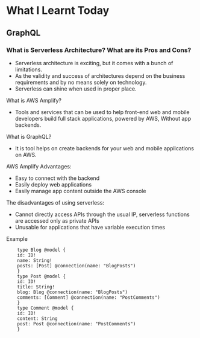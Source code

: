 # What I Learnt Today

## GraphQL

### What is Serverless Architecture? What are its Pros and Cons?

- Serverless architecture is exciting, but it comes with a bunch of limitations.
- As the validity and success of architectures depend on the business requirements and by no means solely on technology.
- Serverless can shine when used in proper place.

What is AWS Amplify?

  - Tools and services that can be used to help front-end web and mobile developers build full stack applications, powered by AWS, Without app backends.

What is GraphQL?

  - It is tool helps on create backends for your web and mobile applications on AWS. 

AWS Amplify Advantages:
  - Easy to connect with the backend
  - Easily deploy web applications
  - Easily manage app content outside the AWS console

The disadvantages of using serverless:
- Cannot directly access APIs through the usual IP, serverless functions are accessed only as private APIs
- Unusable for applications that have variable execution times

Example

        type Blog @model {
        id: ID!
        name: String!
        posts: [Post] @connection(name: "BlogPosts")
        }
        type Post @model {
        id: ID!
        title: String!
        blog: Blog @connection(name: "BlogPosts")
        comments: [Comment] @connection(name: "PostComments")
        }
        type Comment @model {
        id: ID!
        content: String
        post: Post @connection(name: "PostComments")
        }
